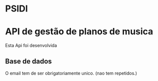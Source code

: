 # PSIDI
# API de gestão de planos de musica
Esta Api foi desenvolvida 




## Base de dados
O email tem de ser obrigatoriamente unico. (nao tem repetidos.)
